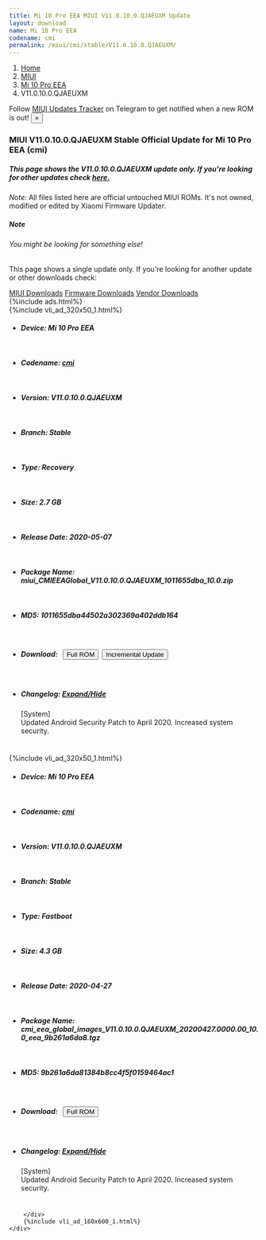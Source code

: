 ```yaml
---
title: Mi 10 Pro EEA MIUI V11.0.10.0.QJAEUXM Update
layout: download
name: Mi 10 Pro EEA
codename: cmi
permalink: /miui/cmi/stable/V11.0.10.0.QJAEUXM/
---
```

<nav aria-label="breadcrumb">
    <ol class="breadcrumb">
        <li class="breadcrumb-item"><a href="/">Home</a></li>
        <li class="breadcrumb-item"><a href="/miui/">MIUI</a></li>
        <li class="breadcrumb-item"><a href="/miui/cmi/">Mi 10 Pro EEA</a></li>
        <li class="breadcrumb-item active" aria-current="page">V11.0.10.0.QJAEUXM</li>
    </ol>
</nav>
<div class="alert alert-primary alert-dismissible fade show" role="alert">
    Follow <a href="https://t.me/MIUIUpdatesTracker" class="alert-link">MIUI Updates Tracker</a> on Telegram to get
    notified when a new ROM is out!
    <button type="button" class="close" data-dismiss="alert" aria-label="Close">
        <span aria-hidden="true">&times;</span>
    </button>
</div>
<div class="col-12 mx-auto">
    <h3 class="title bg-light p-2 rounded">MIUI V11.0.10.0.QJAEUXM Stable Official Update for Mi 10 Pro EEA (cmi)</h3>
    <h5>This page shows the V11.0.10.0.QJAEUXM update only. If you're looking for other updates check
        <a href="/miui/cmi/">here.</a></h5>
    <p><i>Note: </i>All files listed here are official untouched MIUI ROMs.
        It's not owned, modified or edited by Xiaomi Firmware Updater.</p>
    <div class="card">
        <div class="card-body">
            <h5 class="card-title">Note</h5>
            <h6 class="card-subtitle mb-2 text-muted">You might be looking for something else!</h6>
            <p class="card-text">This page shows a single update only.
                If you're looking for another update or other downloads check:</p>
            <a href="/miui/" class="card-link">MIUI Downloads</a>
            <a href="/firmware/" class="card-link">Firmware Downloads</a>
            <a href="/vendor/" class="card-link">Vendor Downloads</a>
        </div>
    </div>
    {%include ads.html%}
    <div class="row justify-content-center">
        <div class="col-10" id="downloads">
                    <div class="card card-body">
            {%include vli_ad_320x50_1.html%}
            <ul class="list-unstyled">
                <li style="padding-bottom: 10px;">
                    <h5><b>Device: </b>Mi 10 Pro EEA</h5>
                </li>
                <li style="padding-bottom: 10px;">
                    <h5><b>Codename: </b> <a href="/miui/cmi/" target="_blank">cmi</a> </h5>
                </li>
                <li style="padding-bottom: 10px;">
                    <h5><b>Version: </b>V11.0.10.0.QJAEUXM</h5>
                </li>
                <li style="padding-bottom: 10px;">
                    <h5><b>Branch: </b>Stable</h5>
                </li>
                <li style="padding-bottom: 10px;">
                    <h5><b>Type: </b>Recovery</h5>
                </li>
                <li style="padding-bottom: 10px;">
                    <h5><b>Size: </b>2.7 GB</h5>
                </li>
                <li style="padding-bottom: 10px;">
                    <h5><b>Release Date: </b>2020-05-07</h5>
                </li>
                <li style="padding-bottom: 10px;">
                    <h5><b>Package Name: </b><span id="filename" class="text-dark">miui_CMIEEAGlobal_V11.0.10.0.QJAEUXM_1011655dba_10.0.zip</span></h5>
                </li>
                <li style="padding-bottom: 10px;">
                    <h5><b>MD5: </b><span id="md5" class="text-muted">1011655dba44502a302369a402ddb164</span></h5>
                </li>
                <li style="padding-bottom: 10px;">
                    <h5><b>Download: </b><button type="button" id="download" class="btn btn-primary" style="margin: 7px;"
                            onclick="window.open('https://bigota.d.miui.com/V11.0.10.0.QJAEUXM/miui_CMIEEAGlobal_V11.0.10.0.QJAEUXM_1011655dba_10.0.zip', '_blank');"><i class="fa fa-download"></i> Full ROM</button><button type="button" id="incremental_download" class="btn btn-warning" onclick="window.open('https://bigota.d.miui.com/V11.0.10.0.QJAEUXM/miui-blockota-cmi_eea_global-V11.0.7.0.QJAEUXM-V11.0.10.0.QJAEUXM-479f56d7ee-10.0.zip', '_blank');"><i class="fa fa-download"></i> Incremental Update</button></h5>
                </li>
                <li style="padding-bottom: 10px;">
                    <h5><b>Changelog: </b><a href="#cmi_1_changelog" data-toggle="collapse" role="button"
                            aria-expanded="false" aria-controls="cmi_1_changelog"> <i class="fa fa-arrow-down"
                                aria-hidden="true"></i> Expand/Hide</a></h5>
                    <div class="collapse" id="cmi_1_changelog">
                        <p id="changelog_text">[System]<br>Updated Android Security Patch to April 2020. Increased system security.</p>
                    </div>
                </li>
            </ul>
        </div>
        <div class="card card-body">
            {%include vli_ad_320x50_1.html%}
            <ul class="list-unstyled">
                <li style="padding-bottom: 10px;">
                    <h5><b>Device: </b>Mi 10 Pro EEA</h5>
                </li>
                <li style="padding-bottom: 10px;">
                    <h5><b>Codename: </b> <a href="/miui/cmi/" target="_blank">cmi</a> </h5>
                </li>
                <li style="padding-bottom: 10px;">
                    <h5><b>Version: </b>V11.0.10.0.QJAEUXM</h5>
                </li>
                <li style="padding-bottom: 10px;">
                    <h5><b>Branch: </b>Stable</h5>
                </li>
                <li style="padding-bottom: 10px;">
                    <h5><b>Type: </b>Fastboot</h5>
                </li>
                <li style="padding-bottom: 10px;">
                    <h5><b>Size: </b>4.3 GB</h5>
                </li>
                <li style="padding-bottom: 10px;">
                    <h5><b>Release Date: </b>2020-04-27</h5>
                </li>
                <li style="padding-bottom: 10px;">
                    <h5><b>Package Name: </b><span id="filename" class="text-dark">cmi_eea_global_images_V11.0.10.0.QJAEUXM_20200427.0000.00_10.0_eea_9b261a6da8.tgz</span></h5>
                </li>
                <li style="padding-bottom: 10px;">
                    <h5><b>MD5: </b><span id="md5" class="text-muted">9b261a6da81384b8cc4f5f0159464ac1</span></h5>
                </li>
                <li style="padding-bottom: 10px;">
                    <h5><b>Download: </b><button type="button" id="download" class="btn btn-primary" style="margin: 7px;"
                            onclick="window.open('https://bigota.d.miui.com/V11.0.10.0.QJAEUXM/cmi_eea_global_images_V11.0.10.0.QJAEUXM_20200427.0000.00_10.0_eea_9b261a6da8.tgz', '_blank');"><i class="fa fa-download"></i> Full ROM</button></h5>
                </li>
                <li style="padding-bottom: 10px;">
                    <h5><b>Changelog: </b><a href="#cmi_2_changelog" data-toggle="collapse" role="button"
                            aria-expanded="false" aria-controls="cmi_2_changelog"> <i class="fa fa-arrow-down"
                                aria-hidden="true"></i> Expand/Hide</a></h5>
                    <div class="collapse" id="cmi_2_changelog">
                        <p id="changelog_text">[System]<br>Updated Android Security Patch to April 2020. Increased system security.</p>
                    </div>
                </li>
            </ul>
        </div>

        </div>
        {%include vli_ad_160x600_1.html%}
    </div>
</div>
